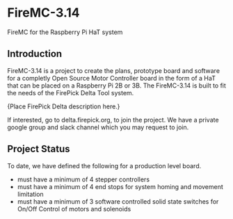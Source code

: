 # FireMC-3.14
FireMC for the Raspberry Pi HaT system

## Introduction
FireMC-3.14 is a project to create the plans, prototype board and software for a completly Open Source Motor Controller board in the form of a HaT that can be placed on a Raspberry Pi 2B or 3B.
The FireMC-3.14 is built to fit the needs of the FirePick Delta Tool system.

{Place FirePick Delta description here.}

If interested, go to delta.firepick.org, to join the project.  We have a private google group and slack channel which you may request to join.

## Project Status
To date, we have defined the following for a production level board.

- must have a minimum of 4 stepper controllers
- must have a minimum of 4 end stops for system homing and movement limitation
- must have a minimum of 3 software controlled solid state switches for On/Off Control of motors and solenoids

